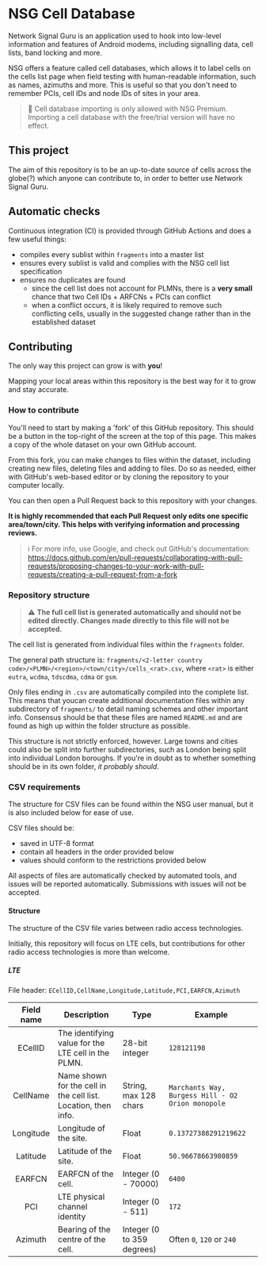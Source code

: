 # NSG Cell Database

Network Signal Guru is an application used to hook into low-level information and features of Android modems, including signalling data, cell lists, band locking and more.

NSG offers a feature called cell databases, which allows it to label cells on the cells list page when field testing with human-readable information, such as names, azimuths and more. This is useful so that you don't need to remember PCIs, cell IDs and node IDs of sites in your area.

> 🤑 Cell database importing is only allowed with NSG Premium. Importing a cell database with the free/trial version will have no effect.

## This project

The aim of this repository is to be an up-to-date source of cells across the globe(?) which anyone can contribute to, in order to better use Network Signal Guru.

## Automatic checks

Continuous integration (CI) is provided through GitHub Actions and does a few useful things:

- compiles every sublist within `fragments` into a master list
- ensures every sublist is valid and complies with the NSG cell list specification
- ensures no duplicates are found
  - since the cell list does not account for PLMNs, there is a **very small** chance that two Cell IDs + ARFCNs + PCIs can conflict
  - when a conflict occurs, it is likely required to remove such conflicting cells, usually in the suggested change rather than in the established dataset

## Contributing

The only way this project can grow is with **you**!

Mapping your local areas within this repository is the best way for it to grow and stay accurate.

### How to contribute

You'll need to start by making a 'fork' of this GitHub repository. This should be a button in the top-right of the screen at the top of this page. This makes a copy of the whole dataset on your own GitHub account.

From this fork, you can make changes to files within the dataset, including creating new files, deleting files and adding to files. Do so as needed, either with GitHub's web-based editor or by cloning the repository to your computer locally.

You can then open a Pull Request back to this repository with your changes.

**It is highly recommended that each Pull Request only edits one specific area/town/city. This helps with verifying information and processing reviews.**

> ℹ️ For more info, use Google, and check out GitHub's documentation: https://docs.github.com/en/pull-requests/collaborating-with-pull-requests/proposing-changes-to-your-work-with-pull-requests/creating-a-pull-request-from-a-fork

### Repository structure

> ⚠️ **The full cell list is generated automatically and should not be edited directly. Changes made directly to this file will not be accepted.**

The cell list is generated from individual files within the `fragments` folder.

The general path structure is: `fragments/<2-letter country code>/<PLMN>/<region>/<town/city>/cells_<rat>.csv`, where `<rat>` is either `eutra`, `wcdma`, `tdscdma`, `cdma` or `gsm`.

Only files ending in `.csv` are automatically compiled into the complete list. This means that youcan create additional documentation files within any subdirectory of `fragments/` to detail naming schemes and other important info. Consensus should be that these files are named `README.md` and are found as high up within the folder structure as possible.

This structure is not strictly enforced, however. Large towns and cities could also be split into further subdirectories, such as London being split into individual London boroughs. If you're in doubt as to whether something should be in its own folder, _it probably should_.

### CSV requirements

The structure for CSV files can be found within the NSG user manual, but it is also included below for ease of use.

CSV files should be:

- saved in UTF-8 format
- contain all headers in the order provided below
- values should conform to the restrictions provided below

All aspects of files are automatically checked by automated tools, and issues will be reported automatically. Submissions with issues will not be accepted.

#### Structure

The structure of the CSV file varies between radio access technologies.

Initially, this repository will focus on LTE cells, but contributions for other radio access technologies is more than welcome.

##### LTE

File header: `ECellID,CellName,Longitude,Latitude,PCI,EARFCN,Azimuth`

| Field name | Description                                                    | Type                       | Example                                           |
| :--------: | -------------------------------------------------------------- | -------------------------- | ------------------------------------------------- |
|  ECellID   | The identifying value for the LTE cell in the PLMN.            | 28-bit integer             | `128121198`                                       |
|  CellName  | Name shown for the cell in the cell list. Location, then info. | String, max 128 chars      | `Marchants Way, Burgess Hill - O2 Orion monopole` |
| Longitude  | Longitude of the site.                                         | Float                      | `0.13727388291219622`                             |
|  Latitude  | Latitude of the site.                                          | Float                      | `50.96678663980859`                               |
|   EARFCN   | EARFCN of the cell.                                            | Integer (0 - 70000)        | `6400`                                            |
|    PCI     | LTE physical channel identity                                  | Integer (0 - 511)          | `172`                                             |
|  Azimuth   | Bearing of the centre of the cell.                             | Integer (0 to 359 degrees) | Often `0`, `120` or `240`                         |
